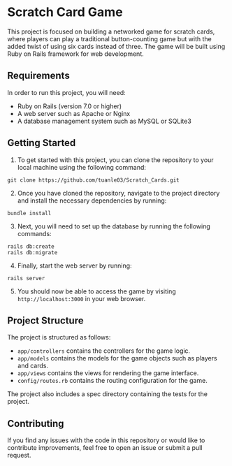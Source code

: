 # Scratch Card Game
This project is focused on building a networked game for scratch cards, where players can play a traditional button-counting game but with the added twist of using six cards instead of three. The game will be built using Ruby on Rails framework for web development.

## Requirements
In order to run this project, you will need:

- Ruby on Rails (version 7.0 or higher)
- A web server such as Apache or Nginx
- A database management system such as MySQL or SQLite3

## Getting Started
1. To get started with this project, you can clone the repository to your local machine using the following command:

```
git clone https://github.com/tuanle03/Scratch_Cards.git
```

2. Once you have cloned the repository, navigate to the project directory and install the necessary dependencies by running:

```
bundle install
```

3. Next, you will need to set up the database by running the following commands:

```
rails db:create
rails db:migrate
```

4. Finally, start the web server by running:

```
rails server
```

5. You should now be able to access the game by visiting `http://localhost:3000` in your web browser.

## Project Structure
The project is structured as follows:

- `app/controllers` contains the controllers for the game logic.
- `app/models` contains the models for the game objects such as players and cards.
- `app/views` contains the views for rendering the game interface.
- `config/routes.rb` contains the routing configuration for the game.

The project also includes a spec directory containing the tests for the project.

## Contributing
If you find any issues with the code in this repository or would like to contribute improvements, feel free to open an issue or submit a pull request.

